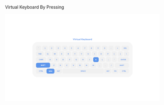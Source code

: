 Virtual Keyboard By Pressing

![Image text](https://github.com/RandomEddi/Virtual-Keyboard/blob/master/style/virtual%20keyboard.png)
